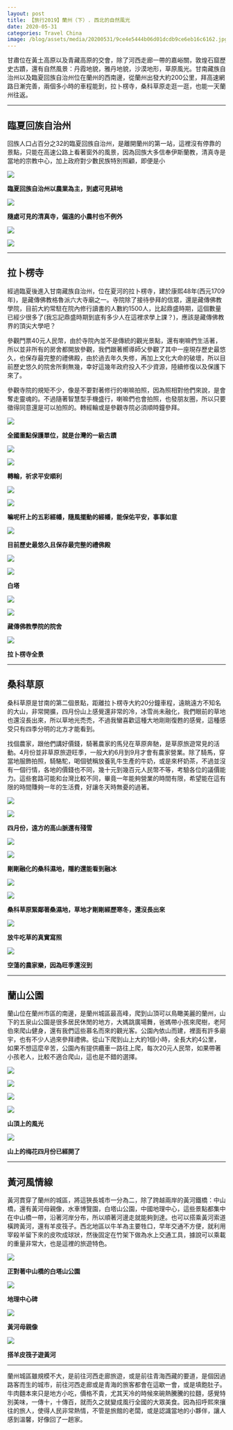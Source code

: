 ```yaml
---
layout: post 
title: 【旅行2019】蘭州（下）. 西北的自然風光
date: 2020-05-31  
categories: Travel China 
image: /blog/assets/media/20200531/9ce4e5444b06d01dcdb9ce6eb16c6162.jpg
---
```


甘肅位在黃土高原以及青藏高原的交會，除了河西走廊一帶的嘉峪關，敦煌石窟歷史古蹟，還有自然風景：丹霞地貌，雅丹地貌，沙漠地形，草原風光。甘南藏族自治州以及臨夏回族自治州位在蘭州的西南邊，從蘭州出發大約200公里，拜高速網路日漸完善，兩個多小時的車程能到，拉卜楞寺，桑科草原走逛一逛，也能一天蘭州往返。

***
## 臨夏回族自治州

回族人口占百分之32的臨夏回族自治州，是離開蘭州的第一站，這裡沒有停靠的景點，只能在高速公路上看著窗外的風景，因為回族大多信奉伊斯蘭教，清真寺是當地的宗教中心，加上政府對少數民族特別照顧，即便是小

![](/blog/assets/media/20200531/5f9f1a96233bf34d1bc45a549e7c35e9.jpg)

**臨夏回族自治州以農業為主，到處可見耕地**

![](/blog/assets/media/20200531/38cc086b636957182272c4f21d9b092a.jpg)

**隨處可見的清真寺，偏遠的小農村也不例外**

![](/blog/assets/media/20200531/76e21ce4c8dbd3cbb5b6b2573d73d2a7.jpg)

![](/blog/assets/media/20200531/f81bd6c02d4bfd7c0454ecc1e7d86cf8.jpg)

***
## 拉卜楞寺

經過臨夏後進入甘南藏族自治州，位在夏河的拉卜楞寺，建於康熙48年(西元1709年)，是藏傳佛教格魯派六大寺廟之一。寺院除了接待參拜的信眾，還是藏傳佛教學院，目前大約常駐在院內修行讀書的人數約1500人，比起鼎盛時期，這個數量已經少很多了(我忘記鼎盛時期到底有多少人在這裡求學上課？)，應該是藏傳佛教界的頂尖大學吧？

參觀門票40元人民幣，由於寺院內並不是傳統的觀光景點，還有喇嘛們生活著，所以並非所有的房舍都開放參觀，我們跟著嚮導師父參觀了其中一座現存歷史最悠久，也保存最完整的禮佛殿，由於過去年久失修，再加上文化大命的破壞，所以目前歷史悠久的院舍所剩無幾，幸好這幾年政府投入不少資源，陸續修復以及保護下來了。

參觀寺院的規矩不少，像是不要對著修行的喇嘛拍照，因為照相對他們來說，是會奪走靈魂的。不過隨著智慧型手機盛行，喇嘛們也會拍照，也發朋友圈，所以只要徵得同意還是可以拍照的。轉經輪或是參觀寺院必須順時鐘參拜。

![](/blog/assets/media/20200531/3e4f1f711814d0c13299e9603624325b.jpg)

**全國重點保護單位，就是台灣的一級古蹟**

![](/blog/assets/media/20200531/7c68f6d825a34a22f6360c1746b8741e.jpg)

![](/blog/assets/media/20200531/9ce4e5444b06d01dcdb9ce6eb16c6162.jpg)

**轉輪，祈求平安順利**

![](/blog/assets/media/20200531/830fda916e7a35e8fa98e48d9832aefa.jpg)

![](/blog/assets/media/20200531/6fe31e9857af76adf8263e355f8dee35.jpg)

**嘛呢杆上的五彩經幡，隨風擺動的經幡，能保佑平安，事事如意**

![](/blog/assets/media/20200531/34e63bfd5c30b1dee8554e820adf1a77.jpg)

**目前歷史最悠久且保存最完整的禮佛殿**

![](/blog/assets/media/20200531/533fb3a76a58534a1e59db945b9cb0ba.jpg)

![](/blog/assets/media/20200531/8dd4d4a1d0c924a91ae7f1a913394a31.jpg)

**白塔**

![](/blog/assets/media/20200531/f73283c9e7c89723c215ee42fb7d3818.jpg)

![](/blog/assets/media/20200531/040564985892b3c289963496739801ac.jpg)

**藏傳佛教學院的院舍**

![](/blog/assets/media/20200531/ed020c516fb383fad72326296fe3f74f.jpg)

**拉卜楞寺全景**

***
## 桑科草原

桑科草原是甘南的第二個景點，距離拉卜楞寺大約20分鐘車程，遠眺遠方不知名的大山，非常開擴，四月份山上感覺還非常的冷，冰雪尚未融化，我們眼前的草地也還沒長出來，所以草地光禿禿，不過我蠻喜歡這種大地剛剛復甦的感覺，這種感受只有四季分明的北方才能看到。

找個農家，跟他們講好價錢，騎著農家的馬兒在草原奔馳，是草原旅遊常見的活動。4月份並非草原旅遊旺季，一般大約6月到9月才會有農家營業。除了騎馬，穿當地服飾拍照，騎駱駝，喝個號稱放養乳牛生產的牛奶，或是來杯奶茶，不過並沒有一個行情，各地的價錢也不同，幾十元到幾百元人民幣不等，考驗各位的議價能力。這些套路可能和台灣比較不同，畢竟一年能夠營業的時間有限，希望能在這有限的時間賺夠一年的生活費，好讓冬天時無憂的過著。

![](/blog/assets/media/20200531/3c44e822b9f663de558d9a3f0cd81d21.jpg)

![](/blog/assets/media/20200531/178177eac013c10adb9ccb595d79c469.jpg)

**四月份，遠方的高山脈還有殘雪**

![](/blog/assets/media/20200531/d093305101aaeb24149ee618d0d628a4.jpg)

![](/blog/assets/media/20200531/21ed88e59aaaeb9592606a19047f02d0.jpg)

**剛剛融化的桑科濕地，隱約還能看到融冰**

![](/blog/assets/media/20200531/3112dd8b6457945287cfc6fcb960f59b.jpg)

![](/blog/assets/media/20200531/3b7dd4dee317b3eeacd8f27152a1c9d5.jpg)

**桑科草原緊鄰著桑濕地，草地才剛剛經歷寒冬，還沒長出來**

![](/blog/assets/media/20200531/e1b2721fd2484eac0e1e810634f262e1.jpg)

**放牛吃草的真實寫照**

![](/blog/assets/media/20200531/380675999a567ee98ad73c890a74fc16.jpg)

**空蕩的農家樂，因為旺季還沒到**

***
## 蘭山公園

蘭山位在蘭州市區的南邊，是蘭州城區最高峰，爬到山頂可以鳥瞰美麗的蘭州，山下的五泉山公園是很多居民休閒的地方，大媽跳廣場舞，爸媽帶小孩來爬樹，老阿伯來爬山健身，還有我們這些慕名而來的觀光客。公園內依山而建，裡面有許多廟宇，也有不少人過來參拜禮佛。從山下爬到山上大約1個小時，全長大約4公里，如果不想這麼辛苦，公園內有提供纜車一路往上爬，每次20元人民幣，如果帶著小孩老人，比較不適合爬山，這也是不錯的選擇。

![](/blog/assets/media/20200531/bd2b3574487046c4cd5e7b501c8296af.jpg)

![](/blog/assets/media/20200531/c2ab47143b2633390e4a4ac397582083.jpg)

![](/blog/assets/media/20200531/b194044cd2c0c4c199835f5f62d5e9d4.jpg)

![](/blog/assets/media/20200531/e7c3e8c1844c1af3f557420dc41f036e.jpg)

**山頂上的風光**

![](/blog/assets/media/20200531/711e386ff80c1968e24972de300f74be.jpg)

**山上的梅花四月份已經開了**

***
## 黃河風情線

黃河貫穿了蘭州的城區，將這狹長城市一分為二，除了跨越兩岸的黃河鐵橋：中山橋，還有黃河母親像，水車博覽園，白塔山公園，中國地理中心，這些景點都集中在中山橋一帶，沿著河岸分布，所以順著河邊走就能夠到達。也可以搭乘黃河索道橫跨黃河，還有羊皮筏子。西北地區以牛羊為主要牲口，早年交通不方便，就利用宰殺羊留下來的皮吹成球狀，然後固定在竹架下做為水上交通工具，據說可以乘載的重量非常大，也是這裡的旅遊特色。

![](/blog/assets/media/20200531/21979ac1364e8051f9a8401aed8f04fb.jpg)

**正對著中山橋的白塔山公園**

![](/blog/assets/media/20200531/f9828fc79fdfe937bdb5a9665c3d7512.jpg)

**地理中心碑**

![](/blog/assets/media/20200531/b9411ebf31438eca00529dfb6f25c8a5.jpg)

**黃河母親像**

![](/blog/assets/media/20200531/be9e76a6d19012c27fe61eda12fa80da.jpg)

**搭羊皮筏子遊黃河**

***
蘭州城區雖規模不大，是前往河西走廊旅遊，或是前往青海西藏的要道，是個因過路客而生的城市，前往河西走廊或是青海的旅客都會在這歇一會，或是填飽肚子。牛肉麵本來只是地方小吃，價格不貴，尤其天冷的時候來碗熱騰騰的拉麵，感覺特別美味，一傳十，十傳百，就而久之就變成風行全國的大眾美食。因為招呼熙來攘往的旅人，使得人民非常熱情，不管是旅館的老闆，或是認識當地的小夥伴，讓人感到溫馨，好像回了一趟家。
